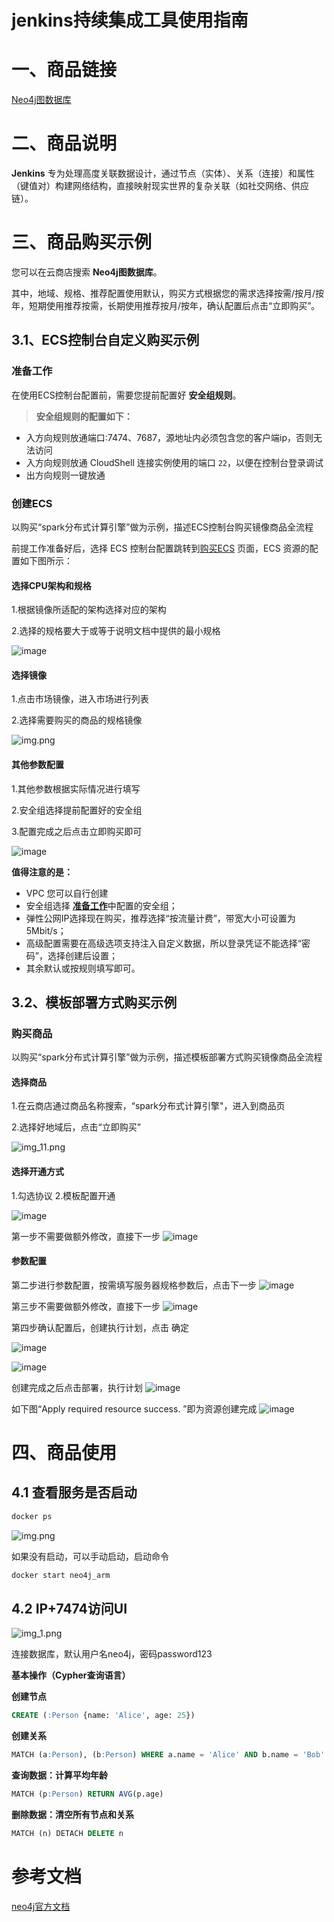# jenkins持续集成工具使用指南

# 一、商品链接

[Neo4j图数据库]()

# 二、商品说明

**Jenkins** 专为处理高度关联数据设计，通过节点（实体）、关系（连接）和属性（键值对）构建网络结构，直接映射现实世界的复杂关联（如社交网络、供应链）。

# 三、商品购买示例

您可以在云商店搜索 **Neo4j图数据库**。

其中，地域、规格、推荐配置使用默认，购买方式根据您的需求选择按需/按月/按年，短期使用推荐按需，长期使用推荐按月/按年，确认配置后点击“立即购买”。

## 3.1、ECS控制台自定义购买示例

### 准备工作

在使用ECS控制台配置前，需要您提前配置好 **安全组规则**。

> **安全组规则的配置如下：**

* 入方向规则放通端口:7474、7687，源地址内必须包含您的客户端ip，否则无法访问
* 入方向规则放通 CloudShell 连接实例使用的端口 `22`，以便在控制台登录调试
* 出方向规则一键放通

### 创建ECS

以购买“spark分布式计算引擎”做为示例，描述ECS控制台购买镜像商品全流程

前提工作准备好后，选择 ECS 控制台配置跳转到[购买ECS](https://support.huaweicloud.com/qs-ecs/ecs_01_0103.html) 页面，ECS 资源的配置如下图所示：

#### 选择CPU架构和规格

1.根据镜像所适配的架构选择对应的架构

2.选择的规格要大于或等于说明文档中提供的最小规格

![image](images/img_10.png)

#### 选择镜像

1.点击市场镜像，进入市场进行列表

2.选择需要购买的商品的规格镜像

![img.png](images/img.png)

#### 其他参数配置

1.其他参数根据实际情况进行填写

2.安全组选择提前配置好的安全组

3.配置完成之后点击立即购买即可

![image](images/img_3.png)

**值得注意的是：**

* VPC 您可以自行创建
* 安全组选择 [**准备工作**](#准备工作)中配置的安全组；
* 弹性公网IP选择现在购买，推荐选择“按流量计费”，带宽大小可设置为5Mbit/s；
* 高级配置需要在高级选项支持注入自定义数据，所以登录凭证不能选择“密码”，选择创建后设置；
* 其余默认或按规则填写即可。


## 3.2、模板部署方式购买示例

### 购买商品

以购买“spark分布式计算引擎”做为示例，描述模板部署方式购买镜像商品全流程

#### 选择商品

1.在云商店通过商品名称搜索，“spark分布式计算引擎"，进入到商品页

2.选择好地域后，点击“立即购买”

![img_11.png](images/img_11.png)

#### 选择开通方式
1.勾选协议
2.模板配置开通

![image](images/img_4.png)

第一步不需要做额外修改，直接下一步
![image](images/img_8.png)

#### 参数配置

第二步进行参数配置，按需填写服务器规格参数后，点击下一步
![image](images/img_2.png)

第三步不需要做额外修改，直接下一步
![image](images/img_9.png)

第四步确认配置后，创建执行计划，点击 确定

![image](images/img_5.png)

![image](images/img_7.png)

创建完成之后点击部署，执行计划
![image](images/img_1.png)

如下图“Apply required resource success. ”即为资源创建完成
![image](images/img_6.png)


# 四、商品使用

## 4.1 查看服务是否启动

```bash
docker ps
```
![img.png](images/img_12.png)

如果没有启动，可以手动启动，启动命令
```bash
docker start neo4j_arm
```
## 4.2 IP+7474访问UI
![img_1.png](images/img_13.png)

连接数据库，默认用户名neo4j，密码password123

**基本操作（Cypher查询语言）**

**创建节点**
```sql
CREATE (:Person {name: 'Alice', age: 25})
```

**创建关系**
```sql
MATCH (a:Person), (b:Person) WHERE a.name = 'Alice' AND b.name = 'Bob' CREATE (a)-[:KNOWS]->(b)
```

**查询数据：计算平均年龄**
```sql
MATCH (p:Person) RETURN AVG(p.age)
```

**删除数据‌：清空所有节点和关系**
```sql
MATCH (n) DETACH DELETE n
```

# 参考文档

[neo4j官方文档](https://neo4j.com/docs/)
